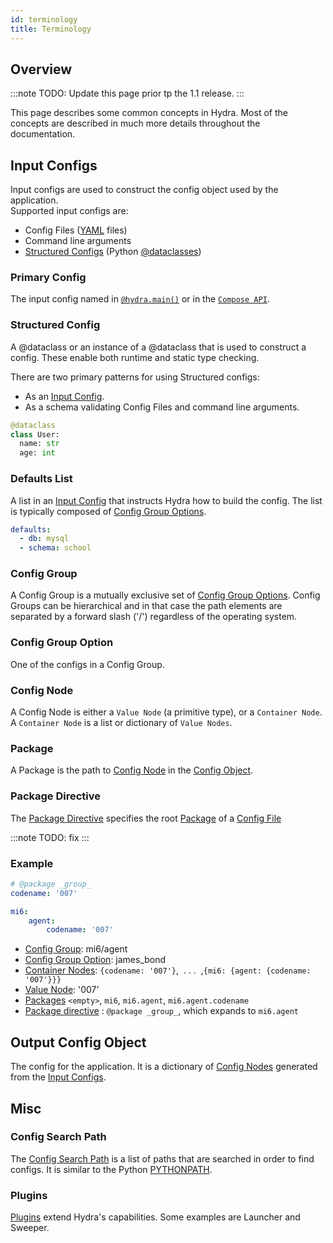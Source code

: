 ```yaml
---
id: terminology
title: Terminology
---
```

## Overview
:::note
TODO: Update this page prior tp the 1.1 release.
:::

This page describes some common concepts in Hydra. 
Most of the concepts are described in much more details throughout the documentation.

## Input Configs
Input configs are used to construct the config object used by the application.  
Supported input configs are:
- Config Files ([YAML](https://yaml.org/) files)
- Command line arguments
- [Structured Configs](#structured-config) (Python [@dataclasses](https://docs.python.org/3/library/dataclasses.html))

### Primary Config
The input config named in [`@hydra.main()`](tutorials/basic/your_first_app/1_simple_cli.md) or in 
the [`Compose API`](advanced/compose_api.md).  


### Structured Config
A @dataclass or an instance of a @dataclass that is used to construct a config. These enable both runtime and static type checking.

There are two primary patterns for using Structured configs:
- As an [Input Config](#input-configs).
- As a schema validating Config Files and command line arguments.

```python title="Example:"
@dataclass
class User:
  name: str
  age: int
```


### Defaults List
A list in an [Input Config](#input-configs) that instructs Hydra how to build the config. 
The list is typically composed of [Config Group Options](#config-group-option).
```yaml title="Example: config.yaml"
defaults:
  - db: mysql
  - schema: school
```

### Config Group

A Config Group is a mutually exclusive set of [Config Group Options](#config-group-option). 
Config Groups can be hierarchical and in that case the path elements are separated by a forward slash ('/') 
regardless of the operating system.

### Config Group Option
One of the configs in a Config Group.

### Config Node
A Config Node is either a `Value Node` (a primitive type), or a `Container Node`.  A `Container Node` is a list or dictionary of `Value Nodes`.

### Package
A Package is the path to [Config Node](#config-node) in the [Config Object](#output-config-object). 

### Package Directive
The [Package Directive](advanced/overriding_packages.md) specifies the root [Package](#package) of a [Config File](#input-configs)

:::note
TODO: fix
:::

### Example
```yaml title="Input config: mi6/agent/james_bond.yaml"
# @package _group_
codename: '007'
```
```yaml title="Resulting config"
mi6:
    agent:
        codename: '007'
```
- [Config Group](#config-group): mi6/agent
- [Config Group Option](#config-group-option): james_bond  
- [Container Nodes](#config-node): `{codename: '007'}`, &nbsp;. . . &nbsp;,`{mi6: {agent: {codename: '007'}}}`
- [Value Node](#config-node): '007'
- [Packages](#package) `<empty>`, `mi6`, `mi6.agent`, `mi6.agent.codename`
- [Package directive](#package-directive) : `@package _group_`, which expands to `mi6.agent`

## Output Config Object
The config for the application. It is a dictionary of [Config Nodes](#config-node) generated from the [Input Configs](#input-configs).
 
## Misc
### Config Search Path
The [Config Search Path](advanced/search_path.md) is a list of paths that are searched in order to find configs. It is similar to
the Python [PYTHONPATH](https://docs.python.org/3/using/cmdline.html#envvar-PYTHONPATH).

### Plugins
[Plugins](advanced/plugins.md) extend Hydra's capabilities. Some examples are Launcher and Sweeper.